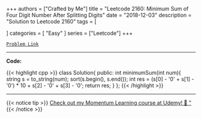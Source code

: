 
+++
authors = ["Crafted by Me"]
title = "Leetcode 2160: Minimum Sum of Four Digit Number After Splitting Digits"
date = "2018-12-03"
description = "Solution to Leetcode 2160"
tags = [
    
]
categories = [
    "Easy"
]
series = ["Leetcode"]
+++



[`Problem Link`](https://leetcode.com/problems/minimum-sum-of-four-digit-number-after-splitting-digits/description/)

---

**Code:**

{{< highlight cpp >}}
class Solution{
public:
    int minimumSum(int num){
        string s = to_string(num);
        sort(s.begin(), s.end());
        int res = (s[0] - '0' + s[1] - '0') * 10 + s[2] - '0' + s[3] - '0';
        return res;
    }
};
{{< /highlight >}}



---



{{< notice tip >}}
[Check out my Momentum Learning course at Udemy! 🚀 "](https://www.udemy.com/course/blind-75-the-data-structures-and-algorithms-essentials/)
{{< /notice >}}

